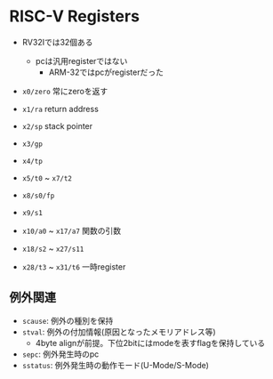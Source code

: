 # RISC-V Registers

* RV32Iでは32個ある
  * pcは汎用registerではない
    * ARM-32ではpcがregisterだった

* `x0/zero` 常にzeroを返す
* `x1/ra` return address
* `x2/sp` stack pointer
* `x3/gp`
* `x4/tp`
* `x5/t0` ~ `x7/t2`
* `x8/s0/fp`
* `x9/s1`
* `x10/a0` ~ `x17/a7` 関数の引数
* `x18/s2` ~ `x27/s11`
* `x28/t3` ~ `x31/t6` 一時register

## 例外関連

* `scause`: 例外の種別を保持
* `stval`: 例外の付加情報(原因となったメモリアドレス等)
  * 4byte alignが前提。下位2bitにはmodeを表すflagを保持している
* `sepc`: 例外発生時のpc
* `sstatus`: 例外発生時の動作モード(U-Mode/S-Mode)
